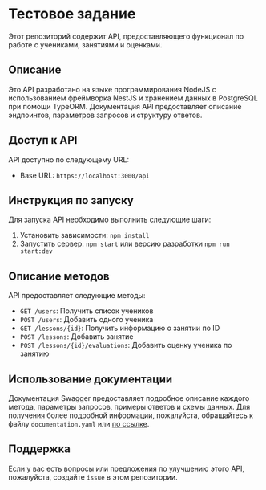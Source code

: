 # Тестовое задание

Этот репозиторий содержит API, предоставляющего функционал по работе с учениками, занятиями и оценками.

## Описание

Это API разработано на языке программирования NodeJS с использованием фреймворка NestJS и хранением данных в PostgreSQL при помощи TypeORM. Документация API предоставляет описание эндпоинтов, параметров запросов и структуру ответов.

## Доступ к API

API доступно по следующему URL:

- Base URL: `https://localhost:3000/api`

## Инструкция по запуску

Для запуска API необходимо выполнить следующие шаги:

1. Установить зависимости: `npm install`
2. Запустить сервер: `npm start` или версию разработки `npm run start:dev`

## Описание методов

API предоставляет следующие методы:

- `GET /users`: Получить список учеников
- `POST /users`: Добавить одного ученика
- `GET /lessons/{id}`: Получить информацию о занятии по ID
- `POST /lessons`: Добавить занятие
- `POST /lessons/{id}/evaluations`: Добавить оценку ученика по занятию

## Использование документации

Документация Swagger предоставляет подробное описание каждого метода, параметры запросов, примеры ответов и схемы данных. Для получения более подробной информации, пожалуйста, обращайтесь к файлу `documentation.yaml` или <a href='https://app.swaggerhub.com/apis-docs/ARTEM_10/test-lesson/1.0.0'>по ссылке</a>.

## Поддержка

Если у вас есть вопросы или предложения по улучшению этого API, пожалуйста, создайте `issue` в этом репозитории.

